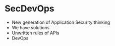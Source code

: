 # SecDevOps

* New generation of Application Security thinking
* We have solutions
* Unwritten rules of APIs
* DevOps
